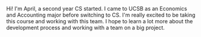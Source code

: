 Hi! I'm April, a second year CS started. I came to UCSB as an Economics and Accounting major before switching to CS. I'm really excited to be taking this course and working with this team. I hope to learn a lot more about the development process and working with a team on a big project.
